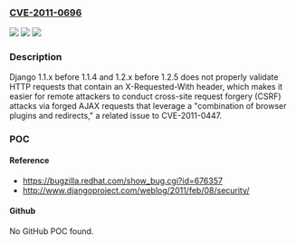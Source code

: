 ### [CVE-2011-0696](https://cve.mitre.org/cgi-bin/cvename.cgi?name=CVE-2011-0696)
![](https://img.shields.io/static/v1?label=Product&message=n%2Fa&color=blue)
![](https://img.shields.io/static/v1?label=Version&message=n%2Fa&color=blue)
![](https://img.shields.io/static/v1?label=Vulnerability&message=n%2Fa&color=brighgreen)

### Description

Django 1.1.x before 1.1.4 and 1.2.x before 1.2.5 does not properly validate HTTP requests that contain an X-Requested-With header, which makes it easier for remote attackers to conduct cross-site request forgery (CSRF) attacks via forged AJAX requests that leverage a "combination of browser plugins and redirects," a related issue to CVE-2011-0447.

### POC

#### Reference
- https://bugzilla.redhat.com/show_bug.cgi?id=676357
- http://www.djangoproject.com/weblog/2011/feb/08/security/

#### Github
No GitHub POC found.

